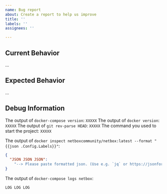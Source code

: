 ```yaml
---
name: Bug report
about: Create a report to help us improve
title: ''
labels: ''
assignees: ''

---
```


<!--

Before raising an issue here, answer the following questions for yourself, please:

* Did you read through the troubleshooting section? (https://github.com/netbox-community/netbox-docker/wiki/Troubleshooting)
* Have you had a look at the rest of the wiki? (https://github.com/netbox-community/netbox-docker/wiki)
* Have you updated to the latest version and tried again? (i.e. `git pull` and `docker-compose pull`)
* Have you reset the project and tried again? (i.e. `docker-compose down -v`)
* Are you confident that your problem is related to the Docker image or Docker Compose file this project provides?
  (Otherwise ask on the NetBox mailing list, please: https://groups.google.com/d/forum/netbox-discuss)
* Have you looked through the issues already resolved?

Please try this means to get help before opening an issue here:

* On the networktocode Slack in the #netbox-docker channel: http://slack.networktocode.com/
* On the networktocode Slack in the #netbox channel: http://slack.networktocode.com/
* On the NetBox mailing list: https://groups.google.com/d/forum/netbox-discuss

Please don't open an issue when you have a PR ready. Just submit the PR, that's good enough.

-->

## Current Behavior

<!-- describe what you did and how it misbehaved -->
...

## Expected Behavior

<!-- describe what you expected instead -->
...

## Debug Information

<!-- please fill in the following information that might helps us debug your problem more quickly -->
The output of `docker-compose version`: `XXXXX`
The output of `docker version`: `XXXXX`
The output of `git rev-parse HEAD`: `XXXXX`
The command you used to start the project: `XXXXX`

<!-- adjust the `latest` tag to the version you're using -->
The output of `docker inspect netboxcommunity/netbox:latest --format "{{json .Config.Labels}}"`:

```json
{
  "JSON JSON JSON":
    "--> Please paste formatted json. (Use e.g. `jq` or https://jsonformatter.curiousconcept.com/)"
}
```

The output of `docker-compose logs netbox`:
<!--
If your log is very long, create a Gist instead (and post the link to it): https://gist.github.com
-->

```text
LOG LOG LOG
```
